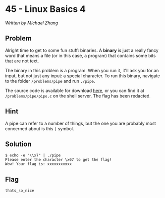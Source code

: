 # 45 - Linux Basics 4

*Written by Michael Zhang*

## Problem

Alright time to get to some fun stuff: binaries. A **binary** is just a really fancy word that means a file (or in this case, a program) that contains some bits that are not text.

The binary in this problem is a program. When you run it, it'll ask you for an input, but not just any input: a special character. To run this binary, navigate to the folder `/problems/pipe` and run `./pipe`.

The source code is available for download [here](pipe.c), or you can find it at `/problems/pipe/pipe.c` on the shell server. The flag has been redacted.

## Hint

A pipe can refer to a number of things, but the one you are probably most concerned about is this `|` symbol.

## Solution

```
$ echo -e "\\x7" | ./pipe 
Please enter the character \x07 to get the flag!
Wow! Your flag is: xxxxxxxxxxx
```

## Flag
`thats_so_nice`